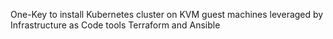 One-Key to install Kubernetes cluster on KVM guest machines leveraged by Infrastructure as Code tools Terraform and Ansible
